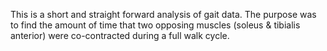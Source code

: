 This is a short and straight forward analysis of gait data. The purpose was to find the amount of time that two opposing muscles
(soleus & tibialis anterior) were co-contracted during a full walk cycle. 
